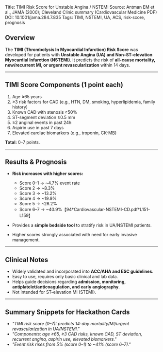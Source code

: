 Title: TIMI Risk Score for Unstable Angina / NSTEMI
Source: Antman EM et al., JAMA (2000); Cleveland Clinic summary (Cardiovascular Medicine PDF)
DOI: 10.1001/jama.284.7.835
Tags: TIMI, NSTEMI, UA, ACS, risk-score, prognosis

## Overview
The **TIMI (Thrombolysis In Myocardial Infarction) Risk Score** was developed for patients with **Unstable Angina (UA) and Non–ST-elevation Myocardial Infarction (NSTEMI)**.
It predicts the risk of **all-cause mortality, new/recurrent MI, or urgent revascularization** within 14 days.

---
## TIMI Score Components (1 point each)
1. Age ≥65 years
2. ≥3 risk factors for CAD (e.g., HTN, DM, smoking, hyperlipidemia, family history)
3. Known CAD with stenosis ≥50%
4. ST-segment deviation ≥0.5 mm
5. ≥2 anginal events in past 24h
6. Aspirin use in past 7 days
7. Elevated cardiac biomarkers (e.g., troponin, CK-MB)

**Total:** 0–7 points.

---
## Results & Prognosis
- **Risk increases with higher scores:**
  - Score 0–1 → ~4.7% event rate
  - Score 2 → ~8.3%
  - Score 3 → ~13.2%
  - Score 4 → ~19.9%
  - Score 5 → ~26.2%
  - Score 6–7 → ~40.9%【94†Cardiovascular-NSTEMI-CD.pdf†L151-L159】

- Provides a **simple bedside tool** to stratify risk in UA/NSTEMI patients.
- Higher scores strongly associated with need for early invasive management.

---
## Clinical Notes
- Widely validated and incorporated into **ACC/AHA and ESC guidelines**.
- Easy to use, requires only basic clinical and lab data.
- Helps guide decisions regarding **admission, monitoring, antiplatelet/anticoagulation, and early angiography**.
- Not intended for ST-elevation MI (STEMI).

---
## Summary Snippets for Hackathon Cards
- *"TIMI risk score (0–7): predicts 14-day mortality/MI/urgent revascularization in UA/NSTEMI."*
- *"Components: age ≥65, ≥3 CAD risks, known CAD, ST deviation, recurrent angina, aspirin use, elevated biomarkers."*
- *"Event risk rises from 5% (score 0–1) to ~41% (score 6–7)."*
